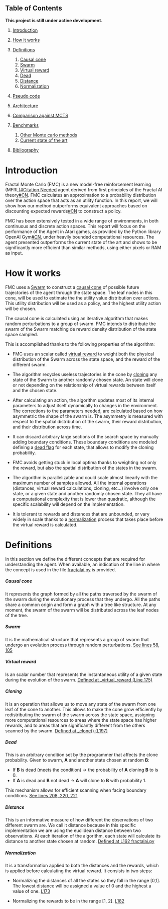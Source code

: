 ## Table of Contents

**This project is still under active development.**

1. [Introduction](#introduction)
2. [How it works](#how-it-works)
3. [Definitions](#definitions)
    1. [Causal cone](#causal-cone)
    2. [Swarm](#swarm)
    3. [Virtual reward](#virtual-reward)
    4. [Dead](#cloning)
    5. [Distance](#distance)
    6. [Normalization](#normalization)
4. [Pseudo code](#pseudo-code)
5. [Architecture](#architecture)
6. [Comparison against MCTS](#installation)
7. [Benchmarks](#benchmarks)
    1. [Other Monte carlo methods](#other-monte-carlo-methods)
    2. [Current state of the art](#current-state-of-the-art)

8. [Bibliography](#bibliography)


# Introduction

Fractal Monte Carlo (FMC) is a new model-free reinforcement learning (MFRL)[#Citation Needed]()
agent derived from first principles of the Fractal AI theory[#CN](). FMC calculates an approximation
to a probability distribution over the action space that acts as an utility function. In this
report, we will show how our method outperforms equivalent approaches based on discounting expected
rewards[#CN]() to construct a policy.
   
FMC has been extensively tested in a wide range of environments, in both continuous and discrete 
action spaces. This report will focus on the performance
of the Agent in Atari games, as provided by the Python library OpenAI Gym[#CN](), under heavily
bounded computational resources. The agent presented outperforms the current state of the art
and shows to be significantly more efficient than similar methods, using either pixels or RAM as input.

# How it works

FMC uses a [Swarm](#swarm) to construct a [causal cone](#causal-cone) of possible future
trajectories of the agent through the state space. The leaf nodes in this cone, will be used
to estimate the the utility value distribution over actions. This utility distribution will be used
as a policy, and the highest utility action will be chosen.

The causal cone is calculated using an iterative algorithm that makes random perturbations
to a group of swarm. FMC intends to distribute the swarm of the Swarm matching de reward density
distribution of the state space sampled.

This is accomplished thanks to the following properties of the algorithm:

- FMC uses an scalar called [virtual reward](#virtual-reward) to weight both the physical
distribution of the Swarm across the state space, and the reward of the different swarm.

- The algorithm recycles useless trajectories in the cone by [cloning](#cloning) any state of the
Swarm to another randomly chosen state. An state will clone or not depending on the relationship 
of virtual rewards between itself and the chosen state.

- After calculating an action, the algorithm updates most of its internal parameters to adjust
itself dynamically to changes in the environment. The corrections to the parameters needed,
are calculated based on how asymmetric the shape of the swarm is. The asymmetry is measured with
respect to the spatial distribution of the swarm, their reward distribution, and their distribution
across time.

- It can discard arbitrary large sections of the search space by manually adding boundary conditions.
These boundary conditions are modeled defining a [dead flag]() for each state, that allows to modify the
cloning probability.

- FMC avoids getting stuck in local optima thanks to weighting not only the reward, but also the
spatial distribution of the states in the swarm.

- The algorithm is parallelizable and could scale almost linearly with the maximum number of
samples allowed. All the internal operations (distances, virtual reward calculations, cloning,
etc...) involve only one state, or a given state and another randomly chosen state. 
They all have a computational complexity that is lower than quadratic, although the specific
scalability will depend on the implementation.

- It is tolerant to rewards and distances that are unbounded, or vary widely in scale thanks to a 
[normalization]() process that takes place before the virtual reward is calculated.


# Definitions
In this section we define the different concepts that are required for understanding the agent. When
available, an indication of the line in where the concept is used in the file [fractalai.py]() is provided.


##### Causal cone
 It represents the graph formed by all the paths traversed by the swarm of the
 swarm during the evolutionary process that they undergo. All the paths share a common origin and
 form a graph with a tree like structure. At any moment, the swarm of the swarm will be distributed
 across the leaf nodes of the tree.

##### Swarm
It is the mathematical structure that represents a group of swarm that undergo an
evolution process through random perturbations. [See lines 58, 105]()

##### Virtual reward
 Is an scalar number that represents the instantaneous utility of a given
state during the evolution of the swarm. [Defined at _virtual_reward (Line 175)]()

##### Cloning
 It is an operation that allows us to move any state of the swarm from one leaf of the
cone to another. This allows to make the cone grow efficiently by redistributing
the swarm of the swarm across the state space, assigning more computational resources to areas where
the state space has higher rewards, and to areas that are significantly different from the others
scanned by the swarm. [Defined at _clone() (L197)]()

##### Dead
 This is an arbitrary condition set by the programmer that affects the clone probability.
Given to swarm, **A** and another state chosen at random **B**: 

  - If **B** is dead (meets the condition) -> the probability of **A** cloning **B** to is 0.
  - If **A** is dead and **B** not dead -> **A** will clone to **B** with probability 1.
 
 This mechanism allows for efficient scanning when facing boundary conditions.
 [See lines 208, 220, 221]()
    
##### Distance
 This is an informative measure of how different the observations of two different
swarm are. We call it distance because in this specific implementation we are using the euclidean
distance between two observations. At each iteration of the algorithm, each state will calculate its distance
to another state chosen at random. [Defined at L162 fractalai.py]()


##### Normalization
It is a transformation applied to both the distances and the rewards, which is applied before
calculating the virtual reward. It consists in two steps:

  - Normalizing the distances of all the states so they fall in the range [0,1]. The lowest distance
will be assigned a value of 0 and the highest a value of one. [L173]()

  - Normalizing the rewards to be in the range [1, 2]. [L182]()
